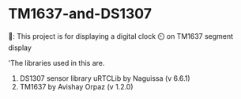 # TM1637-and-DS1307
🔢: This project is for displaying a digital clock ⏲️ on TM1637 segment display

'The libraries used in this are. 
1. DS1307 sensor library uRTCLib by Naguissa (v 6.6.1)
2. TM1637 by Avishay Orpaz (v 1.2.0)
